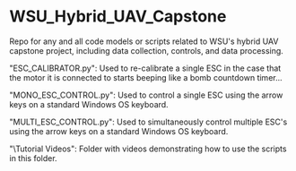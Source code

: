 # WSU_Hybrid_UAV_Capstone
Repo for any and all code models or scripts related to WSU's hybrid UAV capstone project, including data collection, controls, and data processing.

"ESC_CALIBRATOR.py":
Used to re-calibrate a single ESC in the case that the motor it is connected to starts beeping like a bomb countdown timer...

"MONO_ESC_CONTROL.py":
Used to control a single ESC using the arrow keys on a standard Windows OS keyboard.

"MULTI_ESC_CONTROL.py":
Used to simultaneously control multiple ESC's using the arrow keys on a standard Windows OS keyboard.

"\Tutorial Videos":
Folder with videos demonstrating how to use the scripts in this folder.
